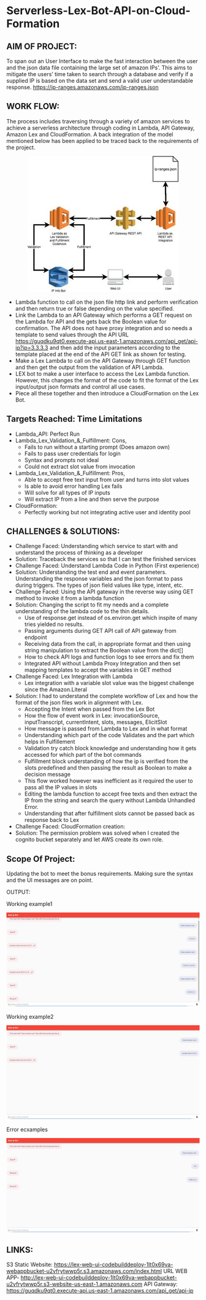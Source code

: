 # Serverless-Lex-Bot-API-on-Cloud-Formation

## AIM OF PROJECT:
To span out an User Interface to make the fast interaction between the user and the json data file containing the large set of amazon IPs’. This aims to mitigate the users’ time taken to search through a database and verify if a supplied IP is based on the data set and send a valid user understandable response.
https://ip-ranges.amazonaws.com/ip-ranges.json

## WORK FLOW:
The process includes traversing through a variety of amazon services to achieve a serverless architecture through coding in Lambda, API Gateway, Amazon Lex and CloudFormation. A back integration of the model mentioned below has been applied to be traced back to the requirements of the project.

<p align="center">
<img src="/images/AWS.jpg" "Architecture">
</p>

* Lambda function to call on the json file http link and perform verification and then return true or false depending on the value specified.
* Link the Lambda to an API Gateway which performs a GET request on the Lambda for API and the gets back the Boolean value for confirmation. The API does not have proxy integration and so needs a template to send values through the API URL
https://guqdku9qt0.execute-api.us-east-1.amazonaws.com/api_get/api-ip?ip=3.3.3.3 and then add the input parameters according to the template placed at the end of the API GET link as shown for testing.
* Make a Lex Lambda to call on the API Gateway through GET function and then get the output from the validation of API Lambda.
* LEX bot to make a user interface to access the Lex Lambda function. However, this changes the format of the code to fit the format of the Lex input/output json formats and control all use cases.
* Piece all these together and then introduce a CloudFormation on the Lex Bot.

## Targets Reached: Time Limitations
* Lambda_API: Perfect Run
* Lambda_Lex_Validation_&_Fulfillment: Cons,
  * Fails to run without a starting prompt (Does amazon own)
  * Fails to pass user credentials for login
  * Syntax and prompts not ideal
  * Could not extract slot value from invocation
* Lambda_Lex_Validation_&_Fulfillment: Pros,
  * Able to accept free text input from user and turns into slot values
  * Is able to avoid error handling Lex fails
  * Will solve for all types of IP inputs
  * Will extract IP from a line and then serve the purpose
* CloudFormation:
  * Perfectly working but not integrating active user and identity pool

## CHALLENGES & SOLUTIONS:
* Challenge Faced: Understanding which service to start with and understand the process of thinking as a developer
* Solution: Traceback the services so that I can test the finished services
* Challenge Faced: Understand Lambda Code in Python (First experience)
* Solution: Understanding the test end and event parameters. Understanding the response variables and the json format to pass during triggers. The types of json field values like type, intent, etc.
* Challenge Faced: Using the API gateway in the reverse way using GET method to invoke it from a lambda function
* Solution: Changing the script to fit my needs and a complete understanding of the lambda code to the thin details.
  * Use of response.get instead of os.environ.get which inspite of many tries yielded no results.
  * Passing arguments during GET API call of API gateway from endpoint
  * Receiving data from the call, in appropriate format and then using string manipulation to extract the Boolean value from the dict[]
  * How to check API logs and function logs to see errors and fix them
  * Integrated API without Lambda Proxy Integration and then set mapping templates to accept the variables in GET method
* Challenge Faced: Lex Integration with Lambda
  * Lex integration with a variable slot value was the biggest challenge since the Amazon.Literal
* Solution: I had to understand the complete workflow of Lex and how the format of the json files work in alignment with Lex.
  * Accepting the Intent when passed from the Lex Bot
  * How the flow of event work in Lex: invocationSource, inputTranscript, currentIntent, slots, messages, ElicitSlot
  * How message is passed from Lambda to Lex and in what format
  * Understanding which part of the code Validates and the part which helps in Fulfillement
  * Validation try catch block knowledge and understanding how it gets accessed for which part of the bot commands
  * Fulfillment block understanding of how the ip is verified from the slots predefined and then passing the result as Boolean to make a
  decision message
  * This flow worked however was inefficient as it required the user to pass all the IP values in slots
  * Editing the lambda function to accept free texts and then extract the IP from the string and search the query without Lambda
  Unhandled Error.
  * Understanding that after fulfillment slots cannot be passed back as response back to Lex
* Challenge Faced: CloudFormation creation:
* Solution: The permission problem was solved when I created the cognito bucket separately and let AWS create its own role.

## Scope Of Project:
Updating the bot to meet the bonus requirements. Making sure the syntax and the UI messages are on point.

OUTPUT:

Working example1
<p align="center">
<img src="/images/AWS1.jpg" "Working example1">
</p>

Working example2
<p align="center">
<img src="/images/AWS2.jpg" "Working example2">
</p>

Error ecxamples
<p align="center">
<img src="/images/AWS3.jpg" "Error examples">
</p>

## LINKS:
S3 Static Website: https://lex-web-ui-codebuilddeploy-1lt0x69va-webappbucket-u2vfrytwwp5r.s3.amazonaws.com/index.html
URL WEB APP- http://lex-web-ui-codebuilddeploy-1lt0x69va-webappbucket-u2vfrytwwp5r.s3-website-us-east-1.amazonaws.com
API Gateway: https://guqdku9qt0.execute-api.us-east-1.amazonaws.com/api_get/api-ip
